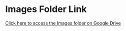 # Images Folder Link
[Click here to access the Images folder on Google Drive](https://drive.google.com/drive/folders/1bcBOI5vKKmGCFK-cZ95_lOqyRJS7QkYq?usp=drive_link)
